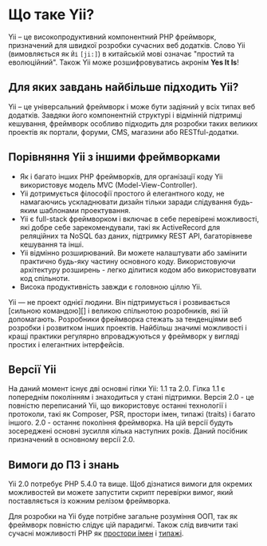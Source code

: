 Що таке Yii?
============

Yii – це високопродуктивний компонентний PHP фреймворк, призначений для швидкої розробки сучасних веб додатків.
Слово Yii (вимовляється як `Йі` `[ji:]`) в китайській мові означає "простий та еволюційний".
Також Yii може розшифровуватись акронім **Yes It Is**!


Для яких завдань найбільше підходить Yii?
-----------------------------------------

Yii – це універсальний фреймворк і може бути задіяний у всіх типах веб додатків. Завдяки його компонентній структурі
і відмінній підтримці кешування, фреймворк особливо підходить для розробки таких великих проектів як портали,
форуми, CMS, магазини або RESTful-додатки.


Порівняння Yii з іншими фреймворками
------------------------------------

- Як і багато інших PHP фреймворків, для організації коду Yii використовує модель MVC (Model-View-Controller).
- Yii дотримується філософії простого й елегантного коду, не намагаючись ускладнювати дизайн тільки заради слідування
  будь-яким шаблонами проектування.
- Yii є full-stack фреймворком і включає в себе перевірені можливості, які добре себе зарекомендували,
  такі як ActiveRecord для реляційних та NoSQL баз даних, підтримку REST API, багаторівневе кешування та інші.
- Yii відмінно розширюваний. Ви можете налаштувати або замінити практично будь-яку частину основного коду.
  Використовуючи архітектуру розширень - легко ділитися кодом або використовувати код спільноти.
- Висока продуктивність завжди є головною ціллю Yii.

Yii — не проект однієї людини. Він підтримується і розвивається [сильною командою][] і великою спільнотою розробників,
які їй допомагають. Розробники фреймворка стежать за тенденціями веб розробки і розвитком інших проектів.
Найбільш значимі можливості і кращі практики регулярно впроваджуються у фреймворк у вигляді простих і елегантних інтерфейсів.

[сильна команда розробників]: http://www.yiiframework.com/about/

Версії Yii
----------

На даний момент існує дві основні гілки Yii: 1.1 та 2.0. Гілка 1.1 є попереднім поколінням і знаходиться у стані підтримки.
Версія 2.0 - це повністю переписаний Yii, що використовує останні технології і протоколи, такі як Composer, PSR, простори імен,
типажі (traits) і багато іншого. 2.0 - останнє покоління фреймворка. На цій версії будуть зосереджені основні зусилля
кілька наступних років. Даний посібник призначений в основному версії 2.0.


Вимоги до ПЗ і знань
--------------------

Yii 2.0 потребує PHP 5.4.0 та вище. Щоб дізнатися вимоги для окремих можливостей ви можете запустити скрипт перевірки вимог,
який поставляється із кожним релізом фреймворка.

Для розробки на Yii буде потрібне загальне розуміння ООП, так як фреймворк повністю слідує цій парадигмі.
Також слід вивчити такі сучасні можливості PHP як [простори імен](http://www.php.net/manual/en/language.namespaces.php)
і [типажі](http://www.php.net/manual/en/language.oop5.traits.php).
